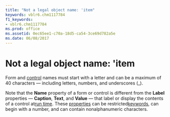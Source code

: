 ```yaml
---
title: "Not a legal object name: 'item"
keywords: vblr6.chm1117784
f1_keywords:
- vblr6.chm1117784
ms.prod: office
ms.assetid: 0ec65ee1-c70a-18d5-ca54-3ce69d782a5e
ms.date: 06/08/2017
---
```



# Not a legal object name: 'item

Form and [control](../../Glossary/vbe-glossary.md) names must start with a letter and can be a maximum of 40 characters — including letters, numbers, and underscores (_).

Note that the  **Name** property of a form or control is different from the **Label** properties — **Caption**, **Text**, and **Value** — that label or display the contents of a control at[run time](../../Glossary/vbe-glossary.md). These [properties](../../Glossary/vbe-glossary.md) can be restricted[keywords](../../Glossary/vbe-glossary.md), can begin with a number, and can contain nonalphanumeric characters.

